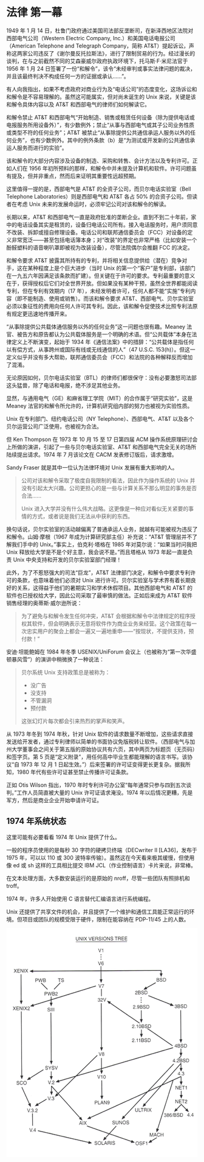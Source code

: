 # 法律 第一幕

1949 年 1 月 14 日，杜鲁门政府通过美国司法部反垄断司，在新泽西地区法院对西部电气公司（Western Electric Company, Inc.）和美国电话电报公司（American Telephone and Telegraph Company，简称 AT\&T）提起诉讼，声称这两家公司违反了《谢尔曼反托拉斯法》，进行了限制贸易的行为。经过漫长的谈判，在与之前截然不同的艾森豪威尔政府执政环境下，托马斯·F·米尼法官于 1956 年 1 月 24 日签署了一份“和解令”，该令“未经审判或事实法律问题的裁决，并且该最终判决不构成任何一方的证据或承认……”。

有人向我指出，如果不考虑政府对商业行为及“电话公司”的态度变化，这场诉讼和和解令是不容易理解的。虽然这可能属实，但对尚未诞生的 Unix 来说，关键是该和解令具体内容以及 AT\&T 和西部电气的律师们如何解读它。

和解令禁止 AT\&T 和西部电气“开始制造、销售或租赁任何设备（除为提供电话或电报服务所用设备外）”，有少数例外；禁止“从事与西部电气或其子公司业务性质或类型不符的任何业务”；AT\&T 被禁止“从事除提供公共通信承运人服务以外的任何业务”，也有少数例外。其中的例外条款（b）是“为测试或开发新的公共通信承运人服务而进行的实验”。

该和解令的大部分内容涉及设备的制造、采购和转售、会计方法以及专利许可。正如人们在 1956 年初所预料的那样，和解令中并未提及计算机和软件。许可问题虽有提及，但并非重点，然而后来证明其重要性远超预期。

这里值得一提的是，西部电气是 AT\&T 的全资子公司，而贝尔电话实验室（Bell Telephone Laboratories）则是西部电气和 AT\&T 各占 50% 的合资子公司。但读者在考虑 Unix 未来的发展命运时，必须牢记公司对该和解令的解读。

长期以来，AT\&T 和西部电气一直是政府批准的垄断企业。直到不到二十年前，家中的电话设备其实是租赁的，设备归电话公司所有。接入电话服务时，用户须同意不改装、拆卸或擅自修理设备。电话公司和联邦通信委员会（FCC）对设备的定义非常宽泛——甚至包括电话簿本身；对“改装”的界定也非常严格（比如安装一个酚醛塑料的语音喇叭罩即被视为改装设备），尽管法院偶尔会推翻 FCC 的决定。

和解令要求 AT\&T 披露其所持有的专利，并将相关信息提供给（潜在）竞争对手，这在某种程度上是个巨大进步（当时 Unix 的第一个“客户”是专利部，该部门在一九五六年因满足该条款而扩建）。但关键在于许可的要求。专利最重要的意义在于，获得授权后它们对全世界开放。但如果没有某种干预，虽然全世界都能阅读专利，但在专利有效期内（17 年），未经发明者许可，任何人都不能“实施”专利内容（即不能制造、使用或销售）。而该和解令要求 AT\&T、西部电气、贝尔实验室必须以象征性的费用向任何人许可其专利。因此，该和解令促使技术比照专利法原有规定更迅速地传播开来。

“从事除提供公共载体通信服务以外的任何业务”这一问题也很有趣。Meaney 法官、被告方和原告都认为公共载体服务是一个明确的术语。但“公共载体”本身在法律定义上不断演变，起始于 1934 年《通信法案》中的措辞：“公共载体是指任何以有偿方式，从事跨州或国际有线或无线通信的人”（47 U.S.C. 153(h)）。但这一定义似乎并没有多大帮助，联邦通信委员会（FCC）和法院的各种解释反而增加了混淆。

无论原因如何，贝尔电话实验室（BTL）的律师们都很保守：没有必要激怒司法部这头猛兽，除了电话和电报，绝不涉足其他业务。

显然，与通用电气（GE）和麻省理工学院（MIT）的合作属于“研究实验”，这是 Meaney 法官的和解令所允许的，计算机研究组内部的努力也被视为实验性质。

Unix 在专利部门、纽约电话公司（NY Telephone）、西部电气、AT\&T 以及各个贝尔运营公司广泛使用，也被视为合法。

但 Ken Thompson 在 1973 年 10 月 15 至 17 日第四届 ACM 操作系统原理研讨会上所做的演讲，引起了一些与贝尔电话实验室、AT\&T 和西部电气完全无关的场所陆续提出请求。1974 年 7 月该论文在 CACM 发表修订版后，请求激增。

Sandy Fraser 就是其中一位认为法律环境对 Unix 发展有重大影响的人。

>公司对该和解令采取了极度自我限制的看法，因此作为操作系统的 Unix 并没有引起太大兴趣。公司更担心的是一些与计算关系不那么明显的事务是否合法……
>
>Unix 进入大学并没有什么伟大战略。这更像是一种应对看似无关紧要的事情的方式，或者说是我们无法从中获利的东西。

换句话说，贝尔实验室的活动越偏离了普通承运人业务，就越有可能被视为违反了和解令。山姆·摩根（1967 年成为计算研究部主任）补充说：“AT\&T 管理层并不了解我们手中的 Unix。”事实上，伯克利·塔格在 1985 年对莫尔说：“如果当时问我把 Unix 释放给大学是不是个好主意，我会说不是。”而且塔格从 1973 年起一直是负责 Unix 中央支持和开发的贝尔实验室部门经理！

此外，为了不惹怒强大的司法“巨龙”，AT\&T 法律部门决定，和解令中要求专利许可的条款，也意味着他们必须对 Unix 进行许可。贝尔实验室与学术界有着长期良好的关系，这得益于他们的暑期实习和学术休假项目。其他西部电气和 AT\&T 的软件也已授权给大学，因此公司采取了最审慎的做法。正如后来成为 AT\&T 软件销售经理的奥蒂斯·威尔逊所说：

>为了避免与和解令发生任何冲突，AT\&T 会根据和解令中法律规定的程序授权其软件，但会明确表示无意将软件作为商业业务来经营。这个政策在每一次忠实用户的聚会上都会一遍又一遍地重申——“按现状，不提供支持，预付款！”

安迪·坦能鲍姆在 1984 年冬季 USENIX/UniForum 会议上（也被称为“第一次华盛顿暴风雪”）的演讲中稍微换了一种说法：

>贝尔系统 Unix 支持政策总是被称为：
>
>* 没广告
>* 没支持
>* 不管漏洞
>* 预付款
>
>这张幻灯片每次都会引来热烈的掌声和笑声。

从 1973 年冬到 1974 年秋，针对 Unix 软件的请求数量不断增加，这些请求直接发送给开发者，通过专利律师以简单的书面协议免版税转让软件。（西部电气与加州大学董事会之间关于第五版的原始协议共有六页，其中两页为标题页（无页码）和签字页。第 5 页是“定义附录”，用任何高中毕业生都能理解的语言书写。该协议“自 1973 年 12 月 1 日起生效。”）后来签署的许可证变得更长更复杂。据我所知，1980 年代有些许可证甚至禁止传播许可证条款。

正如 Otis Wilson 指出，1970 年时专利许可办公室“每年通常只参与四到五次谈判。”工作人员简直被大量的 Unix 许可证请求淹没。1974 年以后情况更糟，先是军方，然后是商业企业开始申请许可证。

## 1974 年系统状态

这里可能有必要看看 1974 年 Unix 提供了什么。

一般的程序员使用的是每秒 30 字符的硬拷贝终端（DECwriter II \[LA36]，发布于 1975 年，可以以 110 或 300 波特率传输）。虽然这在今天看来极其缓慢，但使用像 ed 或 sh 这样的工具相比提交 IBM JCL（作业控制语言）卡片来说，非常棒。

在文本处理方面，大多数安装运行的是原始的 nroff，尽管一些团队有照排机和 troff。

1974 年，许多人开始使用 C 语言替代汇编语言进行系统编程。

Unix 还提供了共享文件的机会，并且提供了一个维护和通信工具能正常运行的环境。但项目或团队的规模受限于硬件，限制在能容纳在 PDP-11/45 上的人数。


 ![](/assets/unix_versions_tree.jpg) 

